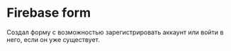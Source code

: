 # Firebase form

Создал форму с возможностью зарегистрировать аккаунт или войти в него, если он уже существует.